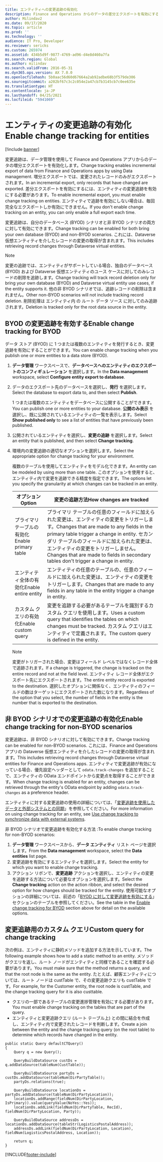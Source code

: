 ```yaml
---
title: エンティティへの変更追跡の有効化
description: Finance and Operations からのデータの差分エクスポートを有効にする追跡の変更を使用します。
author: Milindav2
ms.date: 09/17/2020
ms.topic: article
ms.prod: ''
ms.technology: ''
audience: IT Pro, Developer
ms.reviewer: sericks
ms.custom: 265974
ms.assetid: 434b5d9f-9877-4769-ad96-d4e8d460a7fa
ms.search.region: Global
ms.author: milindav
ms.search.validFrom: 2016-05-31
ms.dyn365.ops.version: AX 7.0.0
ms.openlocfilehash: 5b0aac56d60d67664a2ab92adbe68b3f579de306
ms.sourcegitcommit: a202bf67c3c2c054e2a47cb7b3145cb7c0ee635e
ms.translationtype: HT
ms.contentlocale: ja-JP
ms.lasthandoff: 04/25/2021
ms.locfileid: "5941069"
---
```

# <a name="enable-change-tracking-for-entities"></a><span data-ttu-id="df548-103">エンティティの変更追跡の有効化</span><span class="sxs-lookup"><span data-stu-id="df548-103">Enable change tracking for entities</span></span>

[!include [banner](../includes/banner.md)]

<span data-ttu-id="df548-104">変更追跡は、データ管理を使用して Finance and Operations アプリからのデータの増分エクスポートを有効化します。</span><span class="sxs-lookup"><span data-stu-id="df548-104">Change tracking enables incremental export of data from Finance and Operations apps by using Data management.</span></span> <span data-ttu-id="df548-105">増分エクスポートでは、変更されたレコードのみがエクスポートされます。</span><span class="sxs-lookup"><span data-stu-id="df548-105">In an incremental export, only records that have changed are exported.</span></span> <span data-ttu-id="df548-106">差分エクスポートを有効にするには、エンティティの変更追跡を有効にする必要があります。</span><span class="sxs-lookup"><span data-stu-id="df548-106">To enable incremental export, you must enable change tracking on entities.</span></span> <span data-ttu-id="df548-107">エンティティで追跡を有効にしない場合は、毎回完全なエクスポートしか有効にできません。</span><span class="sxs-lookup"><span data-stu-id="df548-107">If you don't enable change tracking on an entity, you can only enable a full export each time.</span></span> 

<span data-ttu-id="df548-108">変更追跡は、自分のデータベース (BYOD) シナリオと非 BYOD シナリオの両方に対して有効にできます。</span><span class="sxs-lookup"><span data-stu-id="df548-108">Change tracking can be enabled for both bring your own database (BYOD) and non-BYOD scenarios.</span></span> <span data-ttu-id="df548-109">これには、Dataverse 仮想エンティティを介したレコードの変更の取得が含まれます。</span><span class="sxs-lookup"><span data-stu-id="df548-109">This includes retrieving record changes through Dataverse virtual entities.</span></span>

> [!NOTE]
> <span data-ttu-id="df548-110">変更の追跡では、エンティティがサポートしている場合、独自のデータベース (BYOD) および Dataverse 仮想エンティティのユース ケースに対してのみレコードの削除を追跡します。</span><span class="sxs-lookup"><span data-stu-id="df548-110">Change tracking will track record deletion only for bring your own database (BYOD) and Dataverse virtual entity use cases, if the entity supports it.</span></span> <span data-ttu-id="df548-111">他の非 BYOD シナリオでは、追跡レコードの削除は含まれません。</span><span class="sxs-lookup"><span data-stu-id="df548-111">Other non-BYOD scenarios will not include tracking record deletion.</span></span> <span data-ttu-id="df548-112">削除処理は エンティティ内 の ルート データ ソース に対してのみ追跡されます。</span><span class="sxs-lookup"><span data-stu-id="df548-112">Deletion is tracked only for the root data source in the entity.</span></span>

## <a name="enable-change-tracking-for-byod"></a><span data-ttu-id="df548-113">BYOD の変更追跡を有効する</span><span class="sxs-lookup"><span data-stu-id="df548-113">Enable change tracking for BYOD</span></span>
<span data-ttu-id="df548-114">データ ストア (BYOD) に 1 つまたは複数のエンティティを発行するとき、変更追跡を有効にすることができます。</span><span class="sxs-lookup"><span data-stu-id="df548-114">You can enable change tracking when you publish one or more entities to a data store (BYOD).</span></span>

1. <span data-ttu-id="df548-115">**データ管理** ワークスペースで、**データベースへのエンティティのエクスポートのコンフィギュレーション** を選択します。</span><span class="sxs-lookup"><span data-stu-id="df548-115">In the **Data management** workspace, select **Configure entity export to database**.</span></span>
2. <span data-ttu-id="df548-116">データのエクスポート先のデータベースを選択し、**発行** を選択します。</span><span class="sxs-lookup"><span data-stu-id="df548-116">Select the database to export data to, and then select **Publish**.</span></span>

    <span data-ttu-id="df548-117">1 つまたは複数のエンティティをデータベースに公開することができます。</span><span class="sxs-lookup"><span data-stu-id="df548-117">You can publish one or more entities to your database.</span></span> <span data-ttu-id="df548-118">**公開のみ表示** を選択し、既に公開されているエンティティの一覧を表示します。</span><span class="sxs-lookup"><span data-stu-id="df548-118">Select **Show published only** to see a list of entities that have previously been published.</span></span>

3. <span data-ttu-id="df548-119">公開されているエンティティを選択し、**変更の追跡** を選択します。</span><span class="sxs-lookup"><span data-stu-id="df548-119">Select an entity that is published, and then select **Change tracking**.</span></span>
4. <span data-ttu-id="df548-120">環境内の変更追跡の適切なオプションを選択します。</span><span class="sxs-lookup"><span data-stu-id="df548-120">Select the appropriate option for change tracking for your environment.</span></span>

    <span data-ttu-id="df548-121">複数のテーブルを使用してエンティティをモデル化できます。</span><span class="sxs-lookup"><span data-stu-id="df548-121">An entity can be modeled by using more than one table.</span></span> <span data-ttu-id="df548-122">このオプションを使用すると、エンティティ内で変更を追跡できる精度を指定できます。</span><span class="sxs-lookup"><span data-stu-id="df548-122">The options let you specify the granularity at which changes can be tracked in an entity.</span></span>

    | <span data-ttu-id="df548-123">オプション</span><span class="sxs-lookup"><span data-stu-id="df548-123">Option</span></span>               | <span data-ttu-id="df548-124">変更の追跡方法</span><span class="sxs-lookup"><span data-stu-id="df548-124">How changes are tracked</span></span> |
    |----------------------|-------------------------|
    | <span data-ttu-id="df548-125">プライマリ テーブルの有効化</span><span class="sxs-lookup"><span data-stu-id="df548-125">Enable primary table</span></span> | <span data-ttu-id="df548-126">プライマリ テーブルの任意のフィールドに加えられた変更は、エンティティの変更をトリガーします。</span><span class="sxs-lookup"><span data-stu-id="df548-126">Changes that are made to any fields in the primary table trigger a change in entity.</span></span> <span data-ttu-id="df548-127">セカンダリ テーブルのフィールドに加えられた変更は、エンティティの変更をトリガーしません。</span><span class="sxs-lookup"><span data-stu-id="df548-127">Changes that are made to fields in secondary tables don't trigger a change in entity.</span></span> |
    | <span data-ttu-id="df548-128">エンティティ全体の有効化</span><span class="sxs-lookup"><span data-stu-id="df548-128">Enable entire entity</span></span> | <span data-ttu-id="df548-129">エンティティの任意のテーブルの、任意のフィールドに加えられた変更は、エンティティの変更をトリガーします。</span><span class="sxs-lookup"><span data-stu-id="df548-129">Changes that are made to any fields in any table in the entity trigger a change in entity.</span></span> |
    | <span data-ttu-id="df548-130">カスタム クエリの有効化</span><span class="sxs-lookup"><span data-stu-id="df548-130">Enable custom query</span></span>  | <span data-ttu-id="df548-131">変更を追跡する必要があるテーブルを識別するカスタム クエリを使用します。</span><span class="sxs-lookup"><span data-stu-id="df548-131">Uses a custom query that identifies the tables on which changes must be tracked.</span></span> <span data-ttu-id="df548-132">カスタム クエリはエンティティで定義されます。</span><span class="sxs-lookup"><span data-stu-id="df548-132">The custom query is defined in the entity.</span></span> |

    > [!NOTE]
    > <span data-ttu-id="df548-133">変更がトリガーされた場合、変更はフィールド レベルではなくレコード全体で追跡されます。</span><span class="sxs-lookup"><span data-stu-id="df548-133">If a change is triggered, the change is tracked on the entire record and not at the field level.</span></span> <span data-ttu-id="df548-134">エンティティ レコード全体がエクスポート先にエクスポートされます。</span><span class="sxs-lookup"><span data-stu-id="df548-134">The entire entity record is exported to the destination.</span></span> <span data-ttu-id="df548-135">選択したオプションに関係なく、エンティティのフィールドの数はターゲットにエクスポートされた数になります。</span><span class="sxs-lookup"><span data-stu-id="df548-135">Regardless of the option that you select, the number of fields in the entity is the number that is exported to the destination.</span></span>

## <a name="enable-change-tracking-for-non-byod-scenarios"></a><span data-ttu-id="df548-136">非 BYOD シナリオでの変更追跡の有効化</span><span class="sxs-lookup"><span data-stu-id="df548-136">Enable change tracking for non-BYOD scenarios</span></span>
<span data-ttu-id="df548-137">変更追跡は、非 BYOD シナリオに対して有効にできます。</span><span class="sxs-lookup"><span data-stu-id="df548-137">Change tracking can be enabled for non-BYOD scenarios.</span></span> <span data-ttu-id="df548-138">これには、Finance and Operations アプリの Dataverse 仮想エンティティを介したレコードの変更の取得が含まれます。</span><span class="sxs-lookup"><span data-stu-id="df548-138">This includes retrieving record changes through Dataverse virtual entities for Finance and Operations apps.</span></span> <span data-ttu-id="df548-139">エンティティで変更追跡が有効になっている場合、優先設定ヘッダーとして `odata.track-changes` を追加することで、エンティティの OData エンドポイントから変更点を取得することができます。</span><span class="sxs-lookup"><span data-stu-id="df548-139">When change tracking is enabled for an entity, changes can be retrieved through the entity's OData endpoint by adding `odata.track-changes` as a preference header.</span></span>

<span data-ttu-id="df548-140">エンティティに対する変更追跡の使用の詳細については、「[変更追跡を使用したデータと外部システムとの同期](/powerapps/developer/data-platform/use-change-tracking-synchronize-data-external-systems)」を参照してください。</span><span class="sxs-lookup"><span data-stu-id="df548-140">For more information on using change tracking for an entity, see [Use change tracking to synchronize data with external systems](/powerapps/developer/data-platform/use-change-tracking-synchronize-data-external-systems).</span></span>

<span data-ttu-id="df548-141">非 BYOD シナリオで変更追跡を有効化する方法 :</span><span class="sxs-lookup"><span data-stu-id="df548-141">To enable change tracking for non-BYOD scenarios:</span></span>

1. <span data-ttu-id="df548-142">**データ管理** ワークスペースから、**データ エンティティ** リスト ページを選択します。</span><span class="sxs-lookup"><span data-stu-id="df548-142">From the **Data management** workspace, select the **Data entities** list page.</span></span>
2. <span data-ttu-id="df548-143">変更追跡を有効にするエンティティを選択します。</span><span class="sxs-lookup"><span data-stu-id="df548-143">Select the entity for which you want to enable change tracking.</span></span> 
3. <span data-ttu-id="df548-144">アクション リボンで、**変更追跡** アクションを選択し、エンティティの変更を追跡する方法について必要なオプションを選択します。</span><span class="sxs-lookup"><span data-stu-id="df548-144">Select the **Change tracking** action on the action ribbon, and select the desired option for how changes should be tracked for the entity.</span></span> <span data-ttu-id="df548-145">使用可能なオプションの詳細については、前述の「[BYOD に対して変更追跡を有効にする](#enable-change-tracking-for-byod)」セクションのテーブルを参照してください。</span><span class="sxs-lookup"><span data-stu-id="df548-145">See the table in the [Enable change tracking for BYOD](#enable-change-tracking-for-byod) section above for detail on the available options.</span></span>

## <a name="custom-query-for-change-tracking"></a><span data-ttu-id="df548-146">変更追跡用のカスタム クエリ</span><span class="sxs-lookup"><span data-stu-id="df548-146">Custom query for change tracking</span></span>
<span data-ttu-id="df548-147">次の例は、エンティティに静的メソッドを追加する方法を示しています。</span><span class="sxs-lookup"><span data-stu-id="df548-147">The following example shows how to add a static method to an entity.</span></span> <span data-ttu-id="df548-148">メソッドがクエリを返し、ルート ノードがエンティティと同様であることを確認する必要があります。</span><span class="sxs-lookup"><span data-stu-id="df548-148">You must make sure that the method returns a query, and that the root node is the same as the entity.</span></span> <span data-ttu-id="df548-149">たとえば、顧客エンティティについては、ルート ノードは custTable で、その変更追跡クエリも custTable です。</span><span class="sxs-lookup"><span data-stu-id="df548-149">For example, for the Customer entity, the root node is custTable, and the change tracking query for it is also custtable.</span></span>

- <span data-ttu-id="df548-150">クエリの一部であるテーブルの変更進捗管理を有効にする必要があります。</span><span class="sxs-lookup"><span data-stu-id="df548-150">You must enable change tracking on the tables that are part of the query.</span></span>
- <span data-ttu-id="df548-151">エンティティと変更追跡クエリ (ルート テーブル上) との間に結合を作成し、エンティティ内で変更されたレコードを判断します。</span><span class="sxs-lookup"><span data-stu-id="df548-151">Create a join between the entity and the change tracking query (on the root table) to determine which records have changed in the entity.</span></span>

```xpp
public static Query defaultCTQuery()
{
    Query q = new Query();    
    
    QueryBuildDataSource custDs = q.addDataSource(tableNum(CustTable));

    QueryBuildDataSource partyDs = custDs.addDataSource(tableNum(DirPartyTable));
    partyDs.relations(true);

    QueryBuildDataSource locationDs = partyDs.addDataSource(tableNum(DirPartyLocation));
    locationDs.addRange(fieldNum(DirPartyLocation, IsPrimary)).value(queryValue(NoYes::Yes));        
    locationDs.addLink(fieldNum(DirPartyTable, RecId), fieldNum(DirPartyLocation, Party));

    QueryBuildDataSource addressDs = locationDs.addDataSource(tableStr(LogisticsPostalAddress));        
    addressDs.addLink(fieldNum(DirPartyLocation, Location), fieldNum(LogisticsPostalAddress, Location));

    return q;
}
```


[!INCLUDE[footer-include](../../../includes/footer-banner.md)]
